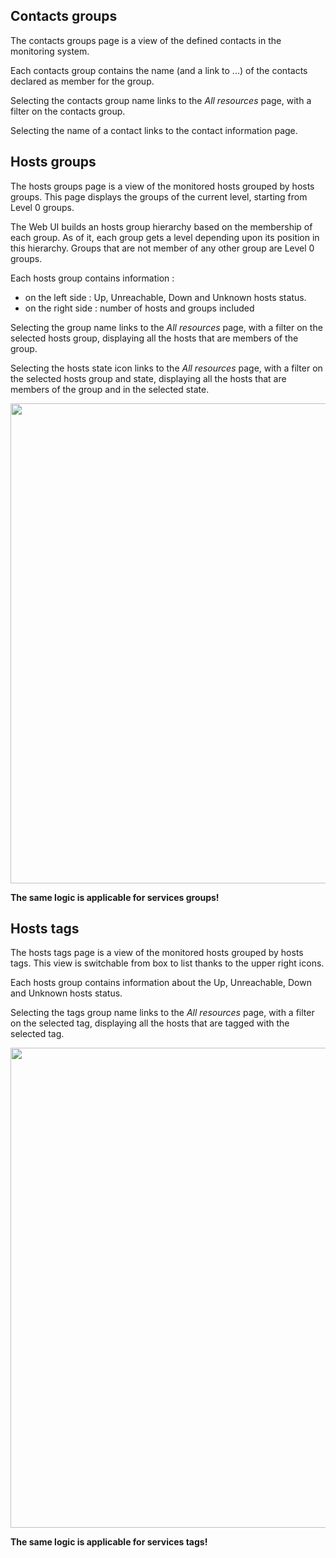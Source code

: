 ## Contacts groups
The contacts groups page is a view of the defined contacts in the monitoring system.

Each contacts group contains the name (and a link to ...) of the contacts declared as member for the group.

Selecting the contacts group name links to the *All resources* page, with a filter on the contacts group.

Selecting the name of a contact links to the contact information page.


## Hosts groups
The hosts groups page is a view of the monitored hosts grouped by hosts groups. This page displays the groups of the current level, starting from Level 0 groups.

The Web UI builds an hosts group hierarchy based on the membership of each group. As of it, each group gets a level depending upon its position in this hierarchy. Groups that are not member of any other group are Level 0 groups. 

Each hosts group contains information : 
 - on the left side : Up, Unreachable, Down and Unknown hosts status.
 - on the right side : number of hosts and groups included

Selecting the group name links to the *All resources* page, with a filter on the selected hosts group, displaying all the hosts that are members of the group.

Selecting the hosts state icon links to the *All resources* page, with a filter on the selected hosts group and state, displaying all the hosts that are members of the group and in the selected state.

 <img src="https://raw.githubusercontent.com/wiki/shinken-monitoring/mod-webui/06.jpg" width="768">

**The same logic is applicable for services groups!**

## Hosts tags
The hosts tags page is a view of the monitored hosts grouped by hosts tags. This view is switchable from box to list thanks to the upper right icons.

Each hosts group contains information about the Up, Unreachable, Down and Unknown hosts status.

Selecting the tags group name links to the *All resources* page, with a filter on the selected tag, displaying all the hosts that are tagged with the selected tag.

 <img src="https://raw.githubusercontent.com/wiki/shinken-monitoring/mod-webui/07.jpg" width="768">

**The same logic is applicable for services tags!**